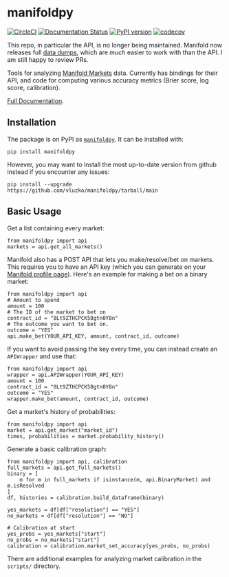 # manifoldpy
[![CircleCI](https://circleci.com/gh/vluzko/manifoldpy.svg?style=shield)](https://circleci.com/gh/vluzko/manifoldpy)
[![Documentation Status](https://readthedocs.org/projects/manifold-markets-python/badge/?version=latest)](https://manifold-markets-python.readthedocs.io/en/latest/?badge=latest)
[![PyPI version](https://badge.fury.io/py/manifoldpy.svg)](https://badge.fury.io/py/manifoldpy)
[![codecov](https://codecov.io/gh/vluzko/manifoldpy/branch/main/graph/badge.svg?token=1NRQKLP6IY)](https://codecov.io/gh/vluzko/manifoldpy)

This repo, in particular the API, is no longer being maintained. Manifold now releases full [data dumps](https://docs.manifold.markets/api#trade-history-dumps), which are *much* easier to work with than the API. I am still happy to review PRs.

Tools for analyzing [Manifold Markets](https://manifold.markets/home) data. Currently has bindings for their API, and code for computing various accuracy metrics (Brier score, log score, calibration).


[Full Documentation](https://manifold-markets-python.readthedocs.io/en/latest/).

## Installation
The package is on PyPI as [`manifoldpy`](https://pypi.org/project/manifoldpy/). It can be installed with:
```
pip install manifoldpy
```

However, you may want to install the most up-to-date version from github instead if you encounter any issues: 
```
pip install --upgrade https://github.com/vluzko/manifoldpy/tarball/main
```

## Basic Usage
Get a list containing every market:
```
from manifoldpy import api
markets = api.get_all_markets()
```

Manifold also has a POST API that lets you make/resolve/bet on markets. This requires you to have an API key (which you can generate on your [Manifold profile page](https://manifold.markets/profile)). Here's an example for making a bet on a binary market:
```
from manifoldpy import api
# Amount to spend
amount = 100
# The ID of the market to bet on
contract_id = "8Lt9ZTHCPCK58gtn0Y8n"
# The outcome you want to bet on.
outcome = "YES"
api.make_bet(YOUR_API_KEY, amount, contract_id, outcome)
```
If you want to avoid passing the key every time, you can instead create an `APIWrapper` and use that:
```
from manifoldpy import api
wrapper = api.APIWrapper(YOUR_API_KEY)
amount = 100
contract_id = "8Lt9ZTHCPCK58gtn0Y8n"
outcome = "YES"
wrapper.make_bet(amount, contract_id, outcome)
```

Get a market's history of probabilities:
```
from manifoldpy import api
market = api.get_market("market_id")
times, probabilities = market.probability_history()
```

Generate a basic calibration graph:
```
from manifoldpy import api, calibration
full_markets = api.get_full_markets()
binary = [
    m for m in full_markets if isinstance(m, api.BinaryMarket) and m.isResolved
]
df, histories = calibration.build_dataframe(binary)

yes_markets = df[df["resolution"] == "YES"]
no_markets = df[df["resolution"] == "NO"]

# Calibration at start
yes_probs = yes_markets["start"]
no_probs = no_markets["start"]
calibration = calibration.market_set_accuracy(yes_probs, no_probs)
```

There are additional examples for analyzing market calibration in the `scripts/` directory.
